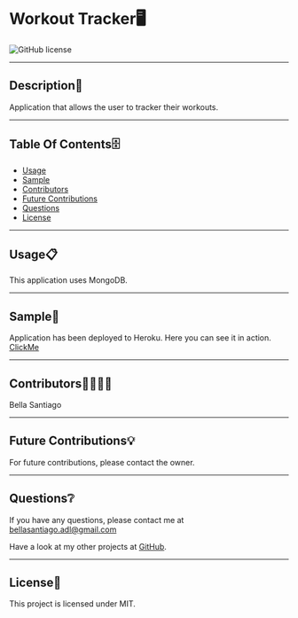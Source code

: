 # Workout Tracker🖥
  ![GitHub license](https://img.shields.io/badge/license-MIT-yellowgreen.svg)

  ---

  ## Description📒
  Application that allows the user to tracker their workouts.

  ---

  ## Table Of Contents🗄
  - [Usage](#Usage📋)
  - [Sample](#Sample🎥)
  - [Contributors](#Contributors🧑‍💻👩‍💻)
  - [Future Contributions](#Future-Contributions💡)
  - [Questions](#Questions❔)
  - [License](#license🔐)

  ---

  ## Usage📋
  
This application uses MongoDB.

  ---

  ## Sample🎥
  
  Application has been deployed to Heroku. Here you can see it in action. [ClickMe](https://github.com/bellasantiago/employee-management)

  ---

  ## Contributors🧑‍💻👩‍💻
  
  Bella Santiago
  
  ---

  ## Future Contributions💡

  For future contributions, please contact the owner.

  ---

  ## Questions❔

  If you have any questions, please contact me at bellasantiago.adl@gmail.com

  Have a look at my other projects at [GitHub](http://github.com/bellasantiago).

  ---
  ## License🔐
  
  This project is licensed under MIT.